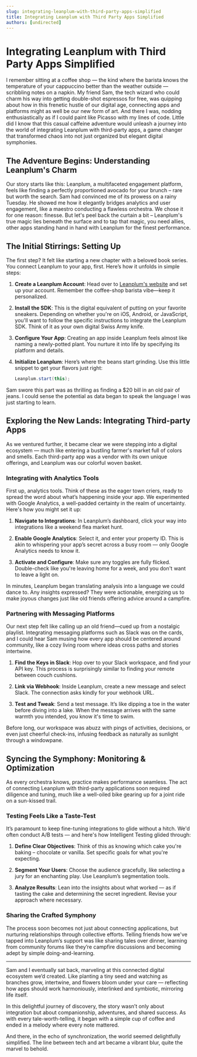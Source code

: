 ```yaml
---
slug: integrating-leanplum-with-third-party-apps-simplified
title: Integrating Leanplum with Third Party Apps Simplified
authors: [undirected]
---
```



# Integrating Leanplum with Third Party Apps Simplified

I remember sitting at a coffee shop — the kind where the barista knows the temperature of your cappuccino better than the weather outside — scribbling notes on a napkin. My friend Sam, the tech wizard who could charm his way into getting double-shot espressos for free, was quipping about how in this frenetic hustle of our digital age, connecting apps and platforms might as well be our new form of art. And there I was, nodding enthusiastically as if I could paint like Picasso with my lines of code. Little did I know that this casual caffeine adventure would unleash a journey into the world of integrating Leanplum with third-party apps, a game changer that transformed chaos into not just organized but elegant digital symphonies.

## The Adventure Begins: Understanding Leanplum's Charm

Our story starts like this: Leanplum, a multifaceted engagement platform, feels like finding a perfectly proportioned avocado for your brunch – rare but worth the search. Sam had convinced me of its prowess on a rainy Tuesday. He showed me how it elegantly bridges analytics and user engagement, like a maestro conducting a flawless orchestra. We chose it for one reason: finesse. But let's peel back the curtain a bit – Leanplum's true magic lies beneath the surface and to tap that magic, you need allies, other apps standing hand in hand with Leanplum for the finest performance.

## The Initial Stirrings: Setting Up

The first step? It felt like starting a new chapter with a beloved book series. You connect Leanplum to your app, first. Here’s how it unfolds in simple steps:

1. **Create a Leanplum Account**: Head over to [Leanplum's website](https://www.leanplum.com) and set up your account. Remember the coffee-shop barista vibe—keep it personalized.
   
2. **Install the SDK**: This is the digital equivalent of putting on your favorite sneakers. Depending on whether you're on iOS, Android, or JavaScript, you'll want to follow the specific instructions to integrate the Leanplum SDK. Think of it as your own digital Swiss Army knife.

3. **Configure Your App**: Creating an app inside Leanplum feels almost like naming a newly-potted plant. You nurture it into life by specifying its platform and details.

4. **Initialize Leanplum**: Here’s where the beans start grinding. Use this little snippet to get your flavors just right:

    ```java
    Leanplum.start(this);
    ```

Sam swore this part was as thrilling as finding a $20 bill in an old pair of jeans. I could sense the potential as data began to speak the language I was just starting to learn.

## Exploring the New Lands: Integrating Third-party Apps

As we ventured further, it became clear we were stepping into a digital ecosystem — much like entering a bustling farmer's market full of colors and smells. Each third-party app was a vendor with its own unique offerings, and Leanplum was our colorful woven basket.

### Integrating with Analytics Tools

First up, analytics tools. Think of these as the eager town criers, ready to spread the word about what’s happening inside your app. We experimented with Google Analytics, a well-padded certainty in the realm of uncertainty. Here's how you might set it up:

1. **Navigate to Integrations**: In Leanplum’s dashboard, click your way into integrations like a weekend flea market hunt.
   
2. **Enable Google Analytics**: Select it, and enter your property ID. This is akin to whispering your app’s secret across a busy room — only Google Analytics needs to know it.

3. **Activate and Configure**: Make sure any toggles are fully flicked. Double-check like you're leaving home for a week, and you don't want to leave a light on.

In minutes, Leanplum began translating analysis into a language we could dance to. Any insights expressed? They were actionable, energizing us to make joyous changes just like old friends offering advice around a campfire.

### Partnering with Messaging Platforms

Our next step felt like calling up an old friend—cued up from a nostalgic playlist. Integrating messaging platforms such as Slack was on the cards, and I could hear Sam musing how every app should be centered around community, like a cozy living room where ideas cross paths and stories intertwine.

1. **Find the Keys in Slack**: Hop over to your Slack workspace, and find your API key. This process is surprisingly similar to finding your remote between couch cushions.

2. **Link via Webhook**: Inside Leanplum, create a new message and select Slack. The connection asks kindly for your webhook URL.

3. **Test and Tweak**: Send a test message. It’s like dipping a toe in the water before diving into a lake. When the message arrives with the same warmth you intended, you know it's time to swim.

Before long, our workspace was abuzz with pings of activities, decisions, or even just cheerful check-ins, infusing feedback as naturally as sunlight through a windowpane.

## Syncing the Symphony: Monitoring & Optimization

As every orchestra knows, practice makes performance seamless. The act of connecting Leanplum with third-party applications soon required diligence and tuning, much like a well-oiled bike gearing up for a joint ride on a sun-kissed trail.

### Testing Feels Like a Taste-Test

It’s paramount to keep fine-tuning integrations to glide without a hitch. We'd often conduct A/B tests — and here's how Intelligent Testing glided through:

1. **Define Clear Objectives**: Think of this as knowing which cake you're baking – chocolate or vanilla. Set specific goals for what you're expecting.
   
2. **Segment Your Users**: Choose the audience gracefully, like selecting a jury for an enchanting play. Use Leanplum’s segmentation tools.

3. **Analyze Results**: Lean into the insights about what worked — as if tasting the cake and determining the secret ingredient. Revise your approach where necessary.

### Sharing the Crafted Symphony

The process soon becomes not just about connecting applications, but nurturing relationships through collective efforts. Telling friends how we've tapped into Leanplum’s support was like sharing tales over dinner, learning from community forums like they’re campfire discussions and becoming adept by simple doing-and-learning.

---

Sam and I eventually sat back, marveling at this connected digital ecosystem we’d created. Like planting a tiny seed and watching as branches grow, intertwine, and flowers bloom under your care — reflecting how apps should work harmoniously, interlinked and symbiotic, mirroring life itself.

In this delightful journey of discovery, the story wasn’t only about integration but about companionship, adventures, and shared success. As with every tale-worth-telling, it began with a simple cup of coffee and ended in a melody where every note mattered.

And there, in the echo of synchronization, the world seemed delightfully simplified. The line between tech and art became a vibrant blur, quite the marvel to behold.